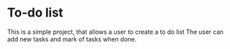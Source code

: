 # To-do list
This is a simple project, that allows a user to create a to do list 
The user can add new tasks and mark of tasks when done.
